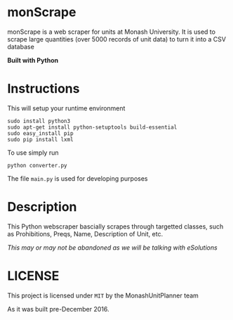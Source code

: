 # monScrape
monScrape is a web scraper for units at Monash University. It is used to scrape large quantities (over 5000 records of unit data) to turn it into a CSV database

**Built with Python**

# Instructions
This will setup your runtime environment
```
sudo install python3
sudo apt-get install python-setuptools build-essential
sudo easy_install pip
sudo pip install lxml
```

To use simply run
```
python converter.py
```
The file `main.py` is used for developing purposes

# Description
This Python webscraper bascially scrapes through targetted classes, such as Prohibitions, Preqs, Name, Description of Unit, etc.

_This may or may not be abandoned as we will be talking with eSolutions_

# LICENSE

This project is licensed under `MIT` by the MonashUnitPlanner team 

As it was built pre-December 2016.
